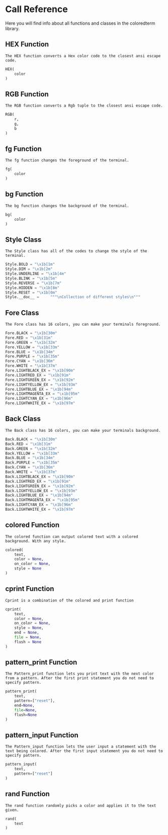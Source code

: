 # Call Reference

Here you will find info about all functions and classes in the coloredterm library.

## HEX Function
``The HEX function converts a Hex color code to the closest ansi escape code.``
```py
HEX(
    color
)
```

## RGB Function
``The RGB function converts a Rgb tuple to the closest ansi escape code.``
```py
RGB(
    r,
    g,
    b
)
```

## fg Function
``The fg function changes the foreground of the terminal.``
```py
fg(
    color
)
```

## bg Function
``The bg function changes the background of the terminal.``
```py
bg(
    color
)
```

## Style Class
``The Style class has all of the codes to change the style of the terminal.``
```py
Style.BOLD = "\x1b[1m"
Style.DIM = "\x1b[2m"
Style.UNDERLINE = "\x1b[4m"
Style.BLINK = "\x1b[5m"
Style.REVERSE = "\x1b[7m"
Style.HIDDEN = "\x1b[8m"
Style.RESET = "\x1b[0m"
Style.__doc__ =     """\nCollection of different styles\n"""
```

## Fore Class
``The Fore class has 16 colors, you can make your terminals foreground.``
```py
Fore.BLACK = "\x1b[30m"
Fore.RED = "\x1b[31m"
Fore.GREEN = "\x1b[32m"
Fore.YELLOW = "\x1b[33m"
Fore.BLUE = "\x1b[34m"
Fore.PURPLE = "\x1b[35m"
Fore.CYAN = "\x1b[36m"
Fore.WHITE = "\x1b[37m"
Fore.LIGHTBLACK_EX = "\x1b[90m"
Fore.LIGHTRED_EX = "\x1b[91m"
Fore.LIGHTGREEN_EX = "\x1b[92m"
Fore.LIGHTYELLOW_EX = "\x1b[93m"
Fore.LIGHTBLUE_EX = "\x1b[94m"
Fore.LIGHTMAGENTA_EX = "\x1b[95m"
Fore.LIGHTCYAN_EX = "\x1b[96m"
Fore.LIGHTWHITE_EX = "\x1b[97m"
```

## Back Class
``The Back class has 16 colors, you can make your terminals background.``
```py
Back.BLACK = "\x1b[30m"
Back.RED = "\x1b[31m"
Back.GREEN = "\x1b[32m"
Back.YELLOW = "\x1b[33m"
Back.BLUE = "\x1b[34m"
Back.PURPLE = "\x1b[35m"
Back.CYAN = "\x1b[36m"
Back.WHITE = "\x1b[37m"
Back.LIGHTBLACK_EX = "\x1b[90m"
Back.LIGHTRED_EX = "\x1b[91m"
Back.LIGHTGREEN_EX = "\x1b[92m"
Back.LIGHTYELLOW_EX = "\x1b[93m"
Back.LIGHTBLUE_EX = "\x1b[94m"
Back.LIGHTMAGENTA_EX = "\x1b[95m"
Back.LIGHTCYAN_EX = "\x1b[96m"
Back.LIGHTWHITE_EX = "\x1b[97m"
```

## colored Function
``The colored function can output colored text with a colored background. With any style.``
```py
colored(
    text,
    color = None,
    on_color = None,
    style = None
)
```

## cprint Function
``Cprint is a combination of the colored and print function``
```py
cprint(
    text,
    color = None,
    on_color = None,
    style = None,
    end = None,
    file = None,
    flush = None
)
```

## pattern_print Function
``The Pattern_print function lets you print text with the next color from a pattern. After the first print statement you do not need to specify pattern.``
```py
pattern_print(
    text,
    pattern=["reset"],
    end=None, 
    file=None,
    flush=None
)
```

## pattern_input Function
``The Pattern_input function lets the user input a statement with the text being colored. After the first input statement you do not need to specify pattern.``
```py
pattern_input(
    text,
    pattern=["reset"]
)
```

## rand Function
``The rand function randomly picks a color and applies it to the text given.``
```py
rand(
    text
)
```